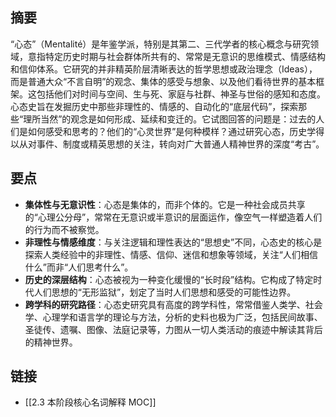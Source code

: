 ## 摘要

“心态”（Mentalité）是年鉴学派，特别是其第二、三代学者的核心概念与研究领域，意指特定历史时期与社会群体所共有的、常常是无意识的思维模式、情感结构和信仰体系。它研究的并非精英阶层清晰表达的哲学思想或政治理念（Ideas），而是普通大众“不言自明”的观念、集体的感受与想象、以及他们看待世界的基本框架。这包括他们对时间与空间、生与死、家庭与社群、神圣与世俗的感知和态度。心态史旨在发掘历史中那些非理性的、情感的、自动化的“底层代码”，探索那些“理所当然”的观念是如何形成、延续和变迁的。它试图回答的问题是：过去的人们是如何感受和思考的？他们的“心灵世界”是何种模样？通过研究心态，历史学得以从对事件、制度或精英思想的关注，转向对广大普通人精神世界的深度“考古”。

## 要点

- **集体性与无意识性**：心态是集体的，而非个体的。它是一种社会成员共享的“心理公分母”，常常在无意识或半意识的层面运作，像空气一样塑造着人们的行为而不被察觉。
- **非理性与情感维度**：与关注逻辑和理性表达的“思想史”不同，心态史的核心是探索人类经验中的非理性、情感、信仰、迷信和想象等领域，关注“人们相信什么”而非“人们思考什么”。
- **历史的深层结构**：心态被视为一种变化缓慢的“长时段”结构。它构成了特定时代人们思想的“无形监狱”，划定了当时人们思想和感受的可能性边界。
- **跨学科的研究路径**：心态史研究具有高度的跨学科性，常常借鉴人类学、社会学、心理学和语言学的理论与方法，分析的史料也极为广泛，包括民间故事、圣徒传、遗嘱、图像、法庭记录等，力图从一切人类活动的痕迹中解读其背后的精神世界。

## 链接

- [[2.3 本阶段核心名词解释 MOC]]
